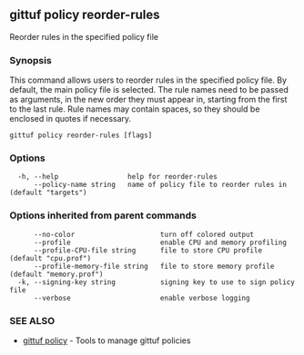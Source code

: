 ## gittuf policy reorder-rules

Reorder rules in the specified policy file

### Synopsis

This command allows users to reorder rules in the specified policy file. By default, the main policy file is selected. The rule names need to be passed as arguments, in the new order they must appear in, starting from the first to the last rule. Rule names may contain spaces, so they should be enclosed in quotes if necessary.

```
gittuf policy reorder-rules [flags]
```

### Options

```
  -h, --help                 help for reorder-rules
      --policy-name string   name of policy file to reorder rules in (default "targets")
```

### Options inherited from parent commands

```
      --no-color                     turn off colored output
      --profile                      enable CPU and memory profiling
      --profile-CPU-file string      file to store CPU profile (default "cpu.prof")
      --profile-memory-file string   file to store memory profile (default "memory.prof")
  -k, --signing-key string           signing key to use to sign policy file
      --verbose                      enable verbose logging
```

### SEE ALSO

* [gittuf policy](gittuf_policy.md)	 - Tools to manage gittuf policies

